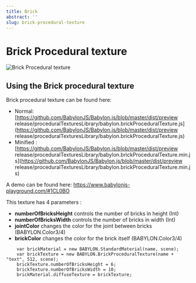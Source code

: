 ```yaml
---
title: Brick
abstract: ''
slug: brick-procedural-texture
---
```

# Brick Procedural texture

![Brick Procedural texture](/img/extensions/proceduraltextures/brickpt.png)

## Using the Brick procedural texture

Brick procedural texture can be found here: 
- Normal: [https://github.com/BabylonJS/Babylon.js/blob/master/dist/preview release/proceduralTexturesLibrary/babylon.brickProceduralTexture.js](https://github.com/BabylonJS/Babylon.js/blob/master/dist/preview release/proceduralTexturesLibrary/babylon.brickProceduralTexture.js)
- Minified : [https://github.com/BabylonJS/Babylon.js/blob/master/dist/preview release/proceduralTexturesLibrary/babylon.brickProceduralTexture.min.js](https://github.com/BabylonJS/Babylon.js/blob/master/dist/preview release/proceduralTexturesLibrary/babylon.brickProceduralTexture.min.js)

A demo can be found here:  https://www.babylonjs-playground.com/#1CL0BO

This texture has 4 parameters :
- **numberOfBricksHeight** controls the number of bricks in height (Int)
- **numberOfBricksWidth** controls the number of bricks in width (Int)
- **jointColor** changes the color for the joint between bricks (BABYLON.Color3/4)
- **brickColor** changes the color for the brick itself (BABYLON.Color3/4)

```
	var brickMaterial = new BABYLON.StandardMaterial(name, scene);
    var brickTexture = new BABYLON.BrickProceduralTexture(name + "text", 512, scene);
    brickTexture.numberOfBricksHeight = 6;
    brickTexture.numberOfBricksWidth = 10;
    brickMaterial.diffuseTexture = brickTexture;
```







